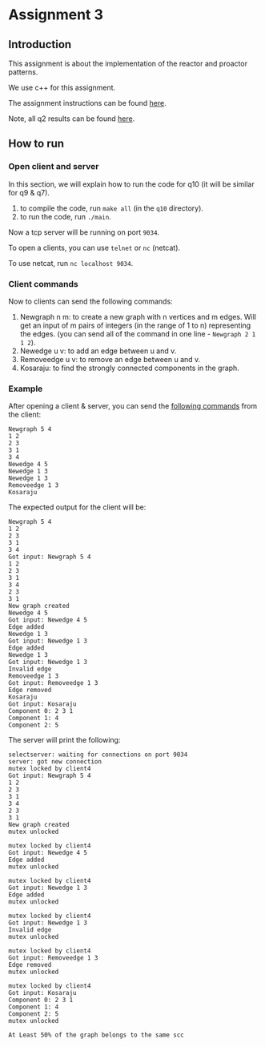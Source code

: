 # Assignment 3

## Introduction
This assignment is about the implementation of the reactor and proactor patterns.

We use c++ for this assignment.

The assignment instructions can be found [here](./assignment%20instructions.pdf).

Note, all q2 results can be found [here](./q02/README.md).


## How to run

### Open client and server 
In this section, we will explain how to run the code for q10 (it will be similar for q9 & q7).

1. to compile the code, run `make all` (in the `q10` directory).
2. to run the code, run `./main`.

Now a tcp server will be running on port `9034`.

To open a clients, you can use `telnet` or `nc` (netcat).

To use netcat, run `nc localhost 9034`.


### Client commands
Now to clients can send the following commands:
1. Newgraph n m: to create a new graph with n vertices and m edges. Will get an input of m pairs of integers (in the range of 1 to n) representing the edges. (you can send all of the command in one line - `Newgraph 2 1 1 2`).
2. Newedge u v: to add an edge between u and v.
3. Removeedge u v: to remove an edge between u and v.
4. Kosaraju: to find the strongly connected components in the graph.

### Example
After opening a client & server, you can send the [following commands](./example%20input.txt) from the client:
```
Newgraph 5 4
1 2
2 3
3 1
3 4
Newedge 4 5
Newedge 1 3
Newedge 1 3
Removeedge 1 3
Kosaraju
```

The expected output for the client will be:
```
Newgraph 5 4
1 2
2 3
3 1
3 4
Got input: Newgraph 5 4
1 2
2 3
3 1
3 4
2 3
3 1
New graph created
Newedge 4 5
Got input: Newedge 4 5
Edge added
Newedge 1 3
Got input: Newedge 1 3
Edge added
Newedge 1 3
Got input: Newedge 1 3
Invalid edge
Removeedge 1 3
Got input: Removeedge 1 3
Edge removed
Kosaraju
Got input: Kosaraju
Component 0: 2 3 1 
Component 1: 4 
Component 2: 5 
```

The server will print the following:
```
selectserver: waiting for connections on port 9034
server: got new connection
mutex locked by client4
Got input: Newgraph 5 4
1 2
2 3
3 1
3 4
2 3
3 1
New graph created
mutex unlocked
 
mutex locked by client4
Got input: Newedge 4 5
Edge added
mutex unlocked
 
mutex locked by client4
Got input: Newedge 1 3
Edge added
mutex unlocked
 
mutex locked by client4
Got input: Newedge 1 3
Invalid edge
mutex unlocked
 
mutex locked by client4
Got input: Removeedge 1 3
Edge removed
mutex unlocked
 
mutex locked by client4
Got input: Kosaraju
Component 0: 2 3 1 
Component 1: 4 
Component 2: 5 
mutex unlocked
 
At Least 50% of the graph belongs to the same scc
```
